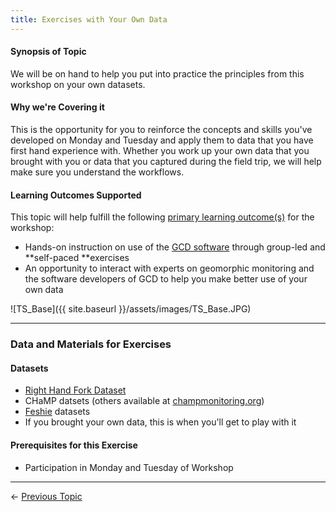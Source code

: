 ```yaml
---
title: Exercises with Your Own Data
---
```


#### Synopsis of Topic

We will be on hand to help you put into practice the principles from this workshop on your own datasets. 

#### Why we're Covering it

This is the opportunity for you to reinforce the concepts and skills you've developed on Monday and Tuesday and apply them to data that you have first hand experience with. Whether you work up your own data that you brought with you or data that you captured during the field trip, we will help make sure you understand the workflows. 

#### Learning Outcomes Supported

This topic will help fulfill the following [primary learning outcome(s)](http://gcdworkshop.joewheaton.org/syllabus/primary-learning-outcomes) for the workshop:

- Hands-on instruction on use of the [GCD software](http://www.joewheaton.org/Home/research/software/GCD) through group-led and **self-paced **exercises
- An opportunity to interact with experts on geomorphic monitoring and the software developers of GCD to help you make better use of your own data

![TS_Base]({{ site.baseurl }}/assets/images/TS_Base.JPG)

------

### Data and Materials for Exercises

#### Datasets

- [Right Hand Fork Dataset](http://etal.usu.edu/GCD/Workshop/2012May/RHF_GCDShortCourse_Data.zip)
- CHaMP datsets (others available at [champmonitoring.org](http://champmonitoring.org/))
- [Feshie](http://feshie.joewheaton.org/) datasets
- If you brought your own data, this is when you'll get to play with it

#### Prerequisites for this Exercise

- Participation in Monday and Tuesday of Workshop

------

← [Previous Topic](http://gcdworkshop.joewheaton.org/workshop-topics/versions/3-day-workshop/3-Day3/w-OtherTopics)   